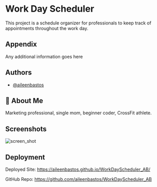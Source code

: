 
# Work Day Scheduler

This project is a schedule organizer for professionals to keep track of appointments throughout the work day.

## Appendix

Any additional information goes here

  
## Authors

- [@aileenbastos](https://www.github.com/aileenbastos)

  
## 🚀 About Me
Marketing professional, single mom, beginner coder, CrossFit athlete.

  
## Screenshots

![screen_shot](https://user-images.githubusercontent.com/87397372/131233309-72b68840-ef07-41ab-96ac-bbd76f16a191.jpg)  
## Deployment

Deployed Site:
https://aileenbastos.github.io/WorkDayScheduler_AB/

GitHub Repo:
https://github.com/aileenbastos/WorkDayScheduler_AB

  
